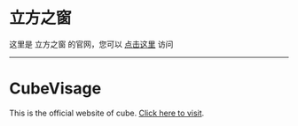 # 立方之窗
这里是 立方之窗 的官网，您可以 [点击这里](https://cv-erd.pages.dev) 访问

---

# CubeVisage
This is the official website of cube. [Click here to visit](https://cv-erd.pages.dev/?lang=en-us).
